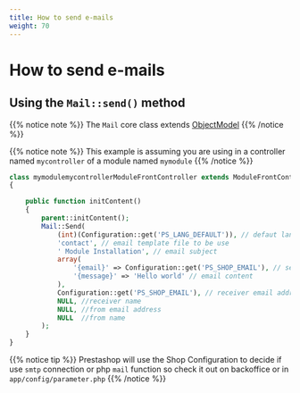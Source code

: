 ```yaml
---
title: How to send e-mails
weight: 70
---
```


# How to send e-mails

## Using the `Mail::send()` method


{{% notice note %}}
The `Mail` core class extends [ObjectModel](/1.7/development/database/objectmodel)
{{% /notice %}}


{{% notice note %}}
This example is assuming you are using in a controller named `mycontroller` of a module named `mymodule`
{{% /notice %}}

```php
class mymodulemycontrollerModuleFrontController extends ModuleFrontController
{

    public function initContent()
    {
        parent::initContent();
        Mail::Send(
            (int)(Configuration::get('PS_LANG_DEFAULT')), // defaut language id
            'contact', // email template file to be use
            ' Module Installation', // email subject
            array(
                '{email}' => Configuration::get('PS_SHOP_EMAIL'), // sender email address
                '{message}' => 'Hello world' // email content
            ),
            Configuration::get('PS_SHOP_EMAIL'), // receiver email address 
            NULL, //receiver name
            NULL, //from email address
            NULL  //from name
        );
    }
}
```

{{% notice tip %}}
Prestashop will use the Shop Configuration to decide if use `smtp` connection or php `mail` function so check it out on backoffice or in `app/config/parameter.php`
{{% /notice %}}
